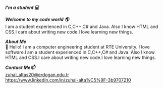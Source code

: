 ***I'm a student 💻***

***Welcome to my code world 🌎*** <br>
I am a student experienced in C,C++,C# and Java. Also I know HTML and CSS.I care about writing new code.I love learning new things.

***About Me<br>***
💬 Hello! I am a computer engineering student at RTE University. I love software.I am a student experienced in C,C++,C# and Java. Also I know HTML and CSS.I care about writing new code.I love learning new things.

***Contact Me📫*** <br>
   zuhal_altas20@erdogan.edu.tr <br>
   https://www.linkedin.com/in/zuhal-alta%C5%9F-3b9707210
